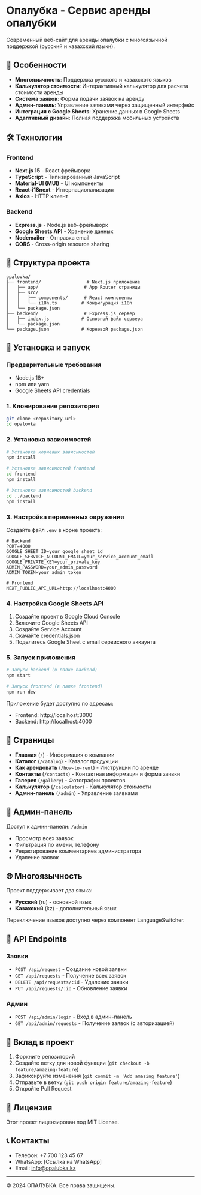 # Опалубка - Сервис аренды опалубки

Современный веб-сайт для аренды опалубки с многоязычной поддержкой (русский и казахский языки).

## 🚀 Особенности

- **Многоязычность**: Поддержка русского и казахского языков
- **Калькулятор стоимости**: Интерактивный калькулятор для расчета стоимости аренды
- **Система заявок**: Форма подачи заявок на аренду
- **Админ-панель**: Управление заявками через защищенный интерфейс
- **Интеграция с Google Sheets**: Хранение данных в Google Sheets
- **Адаптивный дизайн**: Полная поддержка мобильных устройств

## 🛠 Технологии

### Frontend
- **Next.js 15** - React фреймворк
- **TypeScript** - Типизированный JavaScript
- **Material-UI (MUI)** - UI компоненты
- **React-i18next** - Интернационализация
- **Axios** - HTTP клиент

### Backend
- **Express.js** - Node.js веб-фреймворк
- **Google Sheets API** - Хранение данных
- **Nodemailer** - Отправка email
- **CORS** - Cross-origin resource sharing

## 📁 Структура проекта

```
opalovka/
├── frontend/                 # Next.js приложение
│   ├── app/                 # App Router страницы
│   ├── src/
│   │   ├── components/      # React компоненты
│   │   └── i18n.ts         # Конфигурация i18n
│   └── package.json
├── backend/                 # Express.js сервер
│   ├── index.js            # Основной файл сервера
│   └── package.json
└── package.json            # Корневой package.json
```

## 🚀 Установка и запуск

### Предварительные требования
- Node.js 18+
- npm или yarn
- Google Sheets API credentials

### 1. Клонирование репозитория
```bash
git clone <repository-url>
cd opalovka
```

### 2. Установка зависимостей
```bash
# Установка корневых зависимостей
npm install

# Установка зависимостей frontend
cd frontend
npm install

# Установка зависимостей backend
cd ../backend
npm install
```

### 3. Настройка переменных окружения

Создайте файл `.env` в корне проекта:

```env
# Backend
PORT=4000
GOOGLE_SHEET_ID=your_google_sheet_id
GOOGLE_SERVICE_ACCOUNT_EMAIL=your_service_account_email
GOOGLE_PRIVATE_KEY=your_private_key
ADMIN_PASSWORD=your_admin_password
ADMIN_TOKEN=your_admin_token

# Frontend
NEXT_PUBLIC_API_URL=http://localhost:4000
```

### 4. Настройка Google Sheets API

1. Создайте проект в Google Cloud Console
2. Включите Google Sheets API
3. Создайте Service Account
4. Скачайте credentials.json
5. Поделитесь Google Sheet с email сервисного аккаунта

### 5. Запуск приложения

```bash
# Запуск backend (в папке backend)
npm start

# Запуск frontend (в папке frontend)
npm run dev
```

Приложение будет доступно по адресам:
- Frontend: http://localhost:3000
- Backend: http://localhost:4000

## 📱 Страницы

- **Главная** (`/`) - Информация о компании
- **Каталог** (`/catalog`) - Каталог продукции
- **Как арендовать** (`/how-to-rent`) - Инструкции по аренде
- **Контакты** (`/contacts`) - Контактная информация и форма заявки
- **Галерея** (`/gallery`) - Фотографии проектов
- **Калькулятор** (`/calculator`) - Калькулятор стоимости
- **Админ-панель** (`/admin`) - Управление заявками

## 🔐 Админ-панель

Доступ к админ-панели: `/admin`
- Просмотр всех заявок
- Фильтрация по имени, телефону
- Редактирование комментариев администратора
- Удаление заявок

## 🌐 Многоязычность

Проект поддерживает два языка:
- **Русский** (ru) - основной язык
- **Казахский** (kz) - дополнительный язык

Переключение языков доступно через компонент LanguageSwitcher.

## 📧 API Endpoints

### Заявки
- `POST /api/request` - Создание новой заявки
- `GET /api/requests` - Получение всех заявок
- `DELETE /api/requests/:id` - Удаление заявки
- `PUT /api/requests/:id` - Обновление заявки

### Админ
- `POST /api/admin/login` - Вход в админ-панель
- `GET /api/admin/requests` - Получение заявок (с авторизацией)

## 🤝 Вклад в проект

1. Форкните репозиторий
2. Создайте ветку для новой функции (`git checkout -b feature/amazing-feature`)
3. Зафиксируйте изменения (`git commit -m 'Add amazing feature'`)
4. Отправьте в ветку (`git push origin feature/amazing-feature`)
5. Откройте Pull Request

## 📄 Лицензия

Этот проект лицензирован под MIT License.

## 📞 Контакты

- Телефон: +7 700 123 45 67
- WhatsApp: [Ссылка на WhatsApp]
- Email: info@opalubka.kz

---

© 2024 ОПАЛУБКА. Все права защищены. 